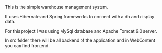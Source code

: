 This is the simple warehouse management system.

It uses Hibernate and Spring frameworks to connect with a db and display data.

For this project I was using MySql database and Apache Tomcat 9.0 server.

In src folder there will be all backend of the application and in WebContent you can find frontend.
